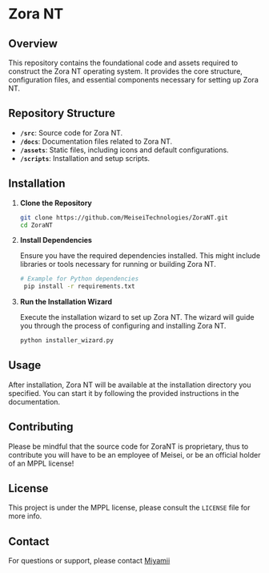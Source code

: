 # Zora NT

## Overview

This repository contains the foundational code and assets required to construct the Zora NT operating system. It provides the core structure, configuration files, and essential components necessary for setting up Zora NT.

## Repository Structure

- **`/src`**: Source code for Zora NT.
- **`/docs`**: Documentation files related to Zora NT.
- **`/assets`**: Static files, including icons and default configurations.
- **`/scripts`**: Installation and setup scripts.

## Installation

1. **Clone the Repository**

   ```bash
   git clone https://github.com/MeiseiTechnologies/ZoraNT.git
   cd ZoraNT

2. **Install Dependencies**

   Ensure you have the required dependencies installed. This might include libraries or tools necessary for running or building Zora NT.

   ```bash
   # Example for Python dependencies
    pip install -r requirements.txt

  3. **Run the Installation Wizard**

     Execute the installation wizard to set up Zora NT. The wizard will guide you through the process of configuring and installing Zora NT.

     ```bash
     python installer_wizard.py

## Usage

After installation, Zora NT will be available at the installation directory you specified. You can start it by following the provided instructions in the documentation.

## Contributing

Please be mindful that the source code for ZoraNT is proprietary, thus to contribute you will have to be an employee of Meisei, or be an official holder of an MPPL license!

## License

This project is under the MPPL license, please consult the `LICENSE` file for more info.

## Contact

For questions or support, please contact [Miyamii](https://miyamii.itch.io/)
